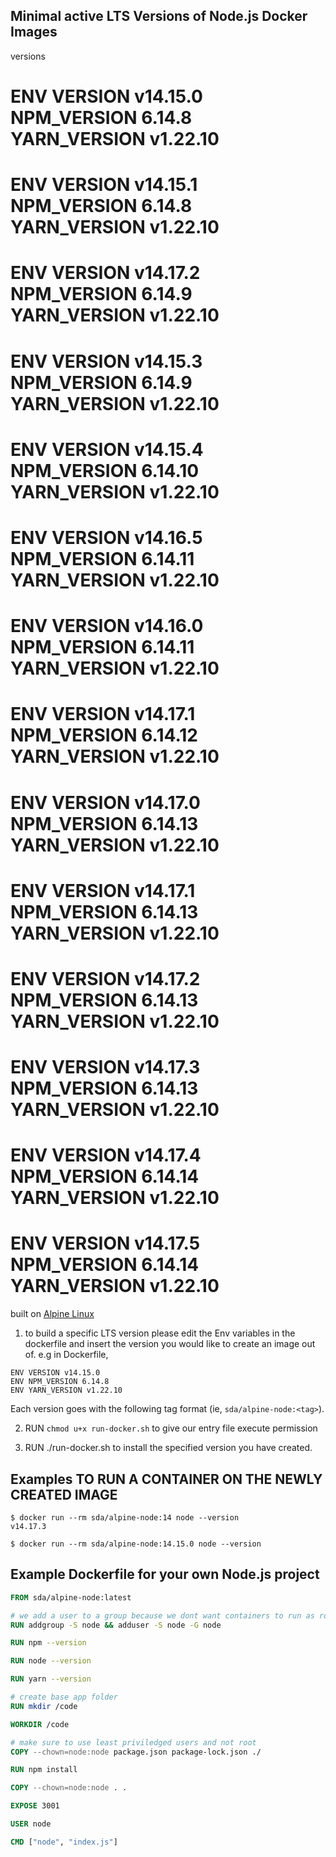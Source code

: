 Minimal active LTS Versions of Node.js Docker Images
-----------------------------------------------------

versions
# ENV VERSION v14.15.0 NPM_VERSION 6.14.8 YARN_VERSION v1.22.10
# ENV VERSION v14.15.1 NPM_VERSION 6.14.8 YARN_VERSION v1.22.10
# ENV VERSION v14.17.2 NPM_VERSION 6.14.9 YARN_VERSION v1.22.10
# ENV VERSION v14.15.3 NPM_VERSION 6.14.9 YARN_VERSION v1.22.10
# ENV VERSION v14.15.4 NPM_VERSION 6.14.10 YARN_VERSION v1.22.10
# ENV VERSION v14.16.5 NPM_VERSION 6.14.11 YARN_VERSION v1.22.10
# ENV VERSION v14.16.0 NPM_VERSION 6.14.11 YARN_VERSION v1.22.10
# ENV VERSION v14.17.1 NPM_VERSION 6.14.12 YARN_VERSION v1.22.10
# ENV VERSION v14.17.0 NPM_VERSION 6.14.13 YARN_VERSION v1.22.10
# ENV VERSION v14.17.1 NPM_VERSION 6.14.13 YARN_VERSION v1.22.10
# ENV VERSION v14.17.2 NPM_VERSION 6.14.13 YARN_VERSION v1.22.10
# ENV VERSION v14.17.3 NPM_VERSION 6.14.13 YARN_VERSION v1.22.10
# ENV VERSION v14.17.4 NPM_VERSION 6.14.14 YARN_VERSION v1.22.10
# ENV VERSION v14.17.5 NPM_VERSION 6.14.14 YARN_VERSION v1.22.10

built on [Alpine Linux](https://alpinelinux.org/)

1. to build a specific LTS version please edit the Env variables in the dockerfile and insert the version you would like to create an image out of.
e.g in Dockerfile, 
```
ENV VERSION v14.15.0
ENV NPM_VERSION 6.14.8
ENV YARN_VERSION v1.22.10
```

Each version goes with the following tag format 
(ie, `sda/alpine-node:<tag>`).

2. RUN `chmod u+x run-docker.sh` to give our entry file execute permission

3. RUN ./run-docker.sh to install the specified version you have created.


Examples TO RUN A CONTAINER ON THE NEWLY CREATED IMAGE
-------------------------------------------------------

```console
$ docker run --rm sda/alpine-node:14 node --version
v14.17.3

$ docker run --rm sda/alpine-node:14.15.0 node --version
```

Example Dockerfile for your own Node.js project
-----------------------------------------------

```Dockerfile
FROM sda/alpine-node:latest

# we add a user to a group because we dont want containers to run as root
RUN addgroup -S node && adduser -S node -G node

RUN npm --version

RUN node --version

RUN yarn --version

# create base app folder
RUN mkdir /code

WORKDIR /code

# make sure to use least priviledged users and not root
COPY --chown=node:node package.json package-lock.json ./

RUN npm install

COPY --chown=node:node . .

EXPOSE 3001

USER node

CMD ["node", "index.js"]
```